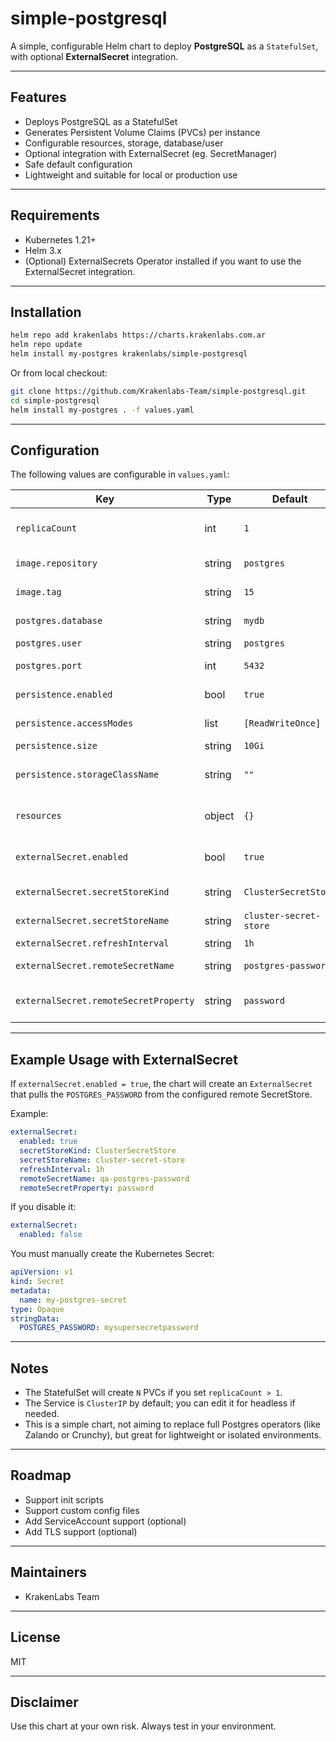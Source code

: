 
# simple-postgresql

A simple, configurable Helm chart to deploy **PostgreSQL** as a `StatefulSet`, with optional **ExternalSecret** integration.

---

## Features

- Deploys PostgreSQL as a StatefulSet
- Generates Persistent Volume Claims (PVCs) per instance
- Configurable resources, storage, database/user
- Optional integration with ExternalSecret (eg. SecretManager)
- Safe default configuration
- Lightweight and suitable for local or production use

---

## Requirements

- Kubernetes 1.21+
- Helm 3.x
- (Optional) ExternalSecrets Operator installed if you want to use the ExternalSecret integration.

---

## Installation

```bash
helm repo add krakenlabs https://charts.krakenlabs.com.ar
helm repo update
helm install my-postgres krakenlabs/simple-postgresql
```

Or from local checkout:

```bash
git clone https://github.com/Krakenlabs-Team/simple-postgresql.git
cd simple-postgresql
helm install my-postgres . -f values.yaml
```

---

## Configuration

The following values are configurable in `values.yaml`:

| Key | Type | Default | Description |
|-----|------|---------|-------------|
| `replicaCount` | int | `1` | Number of PostgreSQL replicas |
| `image.repository` | string | `postgres` | PostgreSQL container image |
| `image.tag` | string | `15` | Image tag/version |
| `postgres.database` | string | `mydb` | Database name to create |
| `postgres.user` | string | `postgres` | Database user |
| `postgres.port` | int | `5432` | PostgreSQL port |
| `persistence.enabled` | bool | `true` | Enable persistence |
| `persistence.accessModes` | list | `[ReadWriteOnce]` | PVC access mode |
| `persistence.size` | string | `10Gi` | PVC size |
| `persistence.storageClassName` | string | `""` | Storage class name (if empty, uses default) |
| `resources` | object | `{}` | CPU/Memory resources (limits/requests) |
| `externalSecret.enabled` | bool | `true` | Enable ExternalSecret generation |
| `externalSecret.secretStoreKind` | string | `ClusterSecretStore` | External Secret store kind |
| `externalSecret.secretStoreName` | string | `cluster-secret-store` | Secret store name |
| `externalSecret.refreshInterval` | string | `1h` | Refresh interval |
| `externalSecret.remoteSecretName` | string | `postgres-password` | Remote secret name to pull |
| `externalSecret.remoteSecretProperty` | string | `password` | Remote secret property/key to use |

---

## Example Usage with ExternalSecret

If `externalSecret.enabled = true`, the chart will create an `ExternalSecret` that pulls the `POSTGRES_PASSWORD` from the configured remote SecretStore.

Example:

```yaml
externalSecret:
  enabled: true
  secretStoreKind: ClusterSecretStore
  secretStoreName: cluster-secret-store
  refreshInterval: 1h
  remoteSecretName: qa-postgres-password
  remoteSecretProperty: password
```

If you disable it:

```yaml
externalSecret:
  enabled: false
```

You must manually create the Kubernetes Secret:

```yaml
apiVersion: v1
kind: Secret
metadata:
  name: my-postgres-secret
type: Opaque
stringData:
  POSTGRES_PASSWORD: mysupersecretpassword
```

---

## Notes

- The StatefulSet will create `N` PVCs if you set `replicaCount > 1`.
- The Service is `ClusterIP` by default; you can edit it for headless if needed.
- This is a simple chart, not aiming to replace full Postgres operators (like Zalando or Crunchy), but great for lightweight or isolated environments.

---

## Roadmap

- Support init scripts
- Support custom config files
- Add ServiceAccount support (optional)
- Add TLS support (optional)

---

## Maintainers

- KrakenLabs Team

---

## License

MIT

---

## Disclaimer

Use this chart at your own risk. Always test in your environment.
